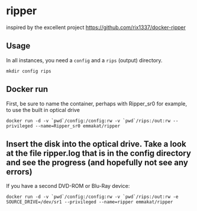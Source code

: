 # ripper
inspired by the excellent project https://github.com/rix1337/docker-ripper

## Usage
In all instances, you need a `config` and a `rips` (output) directory.
```
mkdir config rips
```

## Docker run
First, be sure to name the container, perhaps with Ripper_sr0 for example, to use the built in optical drive
```
docker run -d -v `pwd`/config:/config:rw -v `pwd`/rips:/out:rw --privileged --name=Ripper_sr0 emmakat/ripper
```
## Insert the disk into the optical drive. Take a look at the file ripper.log that is in the config directory and see the progress (and hopefully not see any errors)
If you have a second DVD-ROM or Blu-Ray device:
```
docker run -d -v `pwd`/config:/config:rw -v `pwd`/rips:/out:rw -e SOURCE_DRIVE=/dev/sr1 --privileged --name=ripper emmakat/ripper
